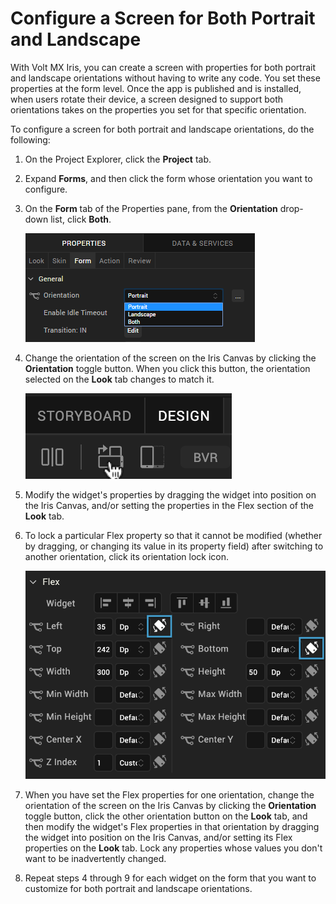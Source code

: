                           


Configure a Screen for Both Portrait and Landscape 
=========================================================

With Volt MX Iris, you can create a screen with properties for both portrait and landscape orientations without having to write any code. You set these properties at the form level. Once the app is published and is installed, when users rotate their device, a screen designed to support both orientations takes on the properties you set for that specific orientation.

To configure a screen for both portrait and landscape orientations, do the following:

1.  On the Project Explorer, click the **Project** tab.
2.  Expand **Forms**, and then click the form whose orientation you want to configure.
3.  On the **Form** tab of the Properties pane, from the **Orientation** drop-down list, click **Both**.

    ![](Resources/Images/FormOrientationBoth.png)

6.  Change the orientation of the screen on the Iris Canvas by clicking the **Orientation** toggle button. When you click this button, the orientation selected on the **Look** tab changes to match it.

     ![](Resources/Images/ToggleOrientation.png)

7.  Modify the widget's properties by dragging the widget into position on the Iris Canvas, and/or setting the properties in the Flex section of the **Look** tab.
8.  To lock a particular Flex property so that it cannot be modified (whether by dragging, or changing its value in its property field) after switching to another orientation, click its orientation lock icon.

    ![](Resources/Images/LinkPropToFork.png)

9.  When you have set the Flex properties for one orientation, change the orientation of the screen on the Iris Canvas by clicking the **Orientation** toggle button, click the other orientation button on the **Look** tab, and then modify the widget's Flex properties in that orientation by dragging the widget into position on the Iris Canvas, and/or setting its Flex properties on the **Look** tab. Lock any properties whose values you don't want to be inadvertently changed.
10.  Repeat steps 4 through 9 for each widget on the form that you want to customize for both portrait and landscape orientations.

